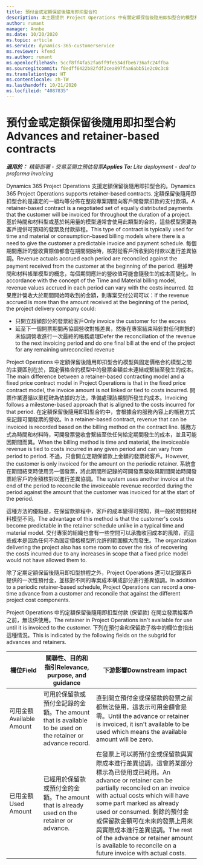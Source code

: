 ```yaml
---
title: 預付金或定額保留後隨用即扣型合約
description: 本主題提供 Project Operations 中有關定額保留後隨用即扣型合約模型和預付金的資訊。
author: rumant
manager: Annbe
ms.date: 10/20/2020
ms.topic: article
ms.service: dynamics-365-customerservice
ms.reviewer: kfend
ms.author: rumant
ms.openlocfilehash: 5ccf8ff4fa52fa6ff9fe534dfbe6736afc24ffba
ms.sourcegitcommit: f8edff6422b82fdf2cea897faa6abb51e2c0c3c8
ms.translationtype: HT
ms.contentlocale: zh-TW
ms.lasthandoff: 10/21/2020
ms.locfileid: "4087835"
---
```

# <a name="advances-and-retainer-based-contracts"></a><span data-ttu-id="f7f01-103">預付金或定額保留後隨用即扣型合約</span><span class="sxs-lookup"><span data-stu-id="f7f01-103">Advances and retainer-based contracts</span></span> 


<span data-ttu-id="f7f01-104">_**適用於：** 精簡部署 - 交易至開立預估發票_</span><span class="sxs-lookup"><span data-stu-id="f7f01-104">_**Applies To:** Lite deployment - deal to proforma invoicing_</span></span>

<span data-ttu-id="f7f01-105">Dynamics 365 Project Operations 支援定額保留後隨用即扣型合約。</span><span class="sxs-lookup"><span data-stu-id="f7f01-105">Dynamics 365 Project Operations supports retainer-based contracts.</span></span> <span data-ttu-id="f7f01-106">定額保留後隨用即扣型合約是議定的一組均等分佈在整段專案期間向客戶開發票扣款的支付款項。</span><span class="sxs-lookup"><span data-stu-id="f7f01-106">A retainer-based contract is a negotiated set of equally distributed payments that the customer will be invoiced for throughout the duration of a project.</span></span> <span data-ttu-id="f7f01-107">基於時間和材料型或基於耗用量的模型通常會使用此類型的合約，這些模型需要為客戶提供可預知的發票及付款排程。</span><span class="sxs-lookup"><span data-stu-id="f7f01-107">This type of contract is typically used for time and material or consumption-based billing models where there is a need to give the customer a predictable invoice and payment schedule.</span></span> <span data-ttu-id="f7f01-108">每個期間應計的營收實際值都會在期間開始時，核對從客戶所收到的付款以進行差異協調。</span><span class="sxs-lookup"><span data-stu-id="f7f01-108">Revenue actuals accrued each period are reconciled against the payment received from the customer at the beginning of the period.</span></span> <span data-ttu-id="f7f01-109">根據時間和材料帳單模型的概念，每個期間應計的營收值可能會隨發生的成本而變化。</span><span class="sxs-lookup"><span data-stu-id="f7f01-109">In accordance with the concept of the Time and Material billing model, revenue values accrued in each period can vary with the costs incurred.</span></span> <span data-ttu-id="f7f01-110">如果應計營收大於期間開始時收到的金額，則專案交付公司可以：</span><span class="sxs-lookup"><span data-stu-id="f7f01-110">If the revenue accrued is more than the amount received at the beginning of the period, the project delivery company could:</span></span>

- <span data-ttu-id="f7f01-111">只開立超額部分的發票給客戶</span><span class="sxs-lookup"><span data-stu-id="f7f01-111">Only invoice the customer for the excess</span></span> 
- <span data-ttu-id="f7f01-112">延至下一個開票期間再協調營收對帳差異，然後在專案結束時針對任何剩餘的未協調營收進行一次最終的帳務處理</span><span class="sxs-lookup"><span data-stu-id="f7f01-112">Defer the reconciliation of the revenue to the next invoicing period and do one final bill at the end of the project for any remaining unreconciled revenue</span></span>

<span data-ttu-id="f7f01-113">Project Operations 中定額保留後隨用即扣型合約模型與固定價格合約模型之間的主要區別在於，固定價格合約模型中的發票金額並未連結或繫結至發生的成本。</span><span class="sxs-lookup"><span data-stu-id="f7f01-113">The main difference between a retainer-based contracting model and a fixed price contract model in Project Operations is that in the fixed price contract model, the invoice amount is not linked or tied to costs incurred.</span></span> <span data-ttu-id="f7f01-114">開票作業遵循以里程碑為依據的方法，準備處理該期間所發生的成本。</span><span class="sxs-lookup"><span data-stu-id="f7f01-114">Invoicing follows a milestone-based approach that is aligned to the costs incurred for that period.</span></span> <span data-ttu-id="f7f01-115">在定額保留後隨用即扣型合約中，會根據合約服務內容上的帳務方式來記錄可開發票的營收。</span><span class="sxs-lookup"><span data-stu-id="f7f01-115">In a retainer-based contract, revenue that can be invoiced is recorded based on the billing method on the contract line.</span></span> <span data-ttu-id="f7f01-116">帳務方式為時間和材料時，可開發票營收會繫結至依任何給定期間發生的成本，並且可能因期間而異。</span><span class="sxs-lookup"><span data-stu-id="f7f01-116">When the billing method is time and material, the invoiceable revenue is tied to costs incurred in any given period and can vary from period to period.</span></span> <span data-ttu-id="f7f01-117">不過，只會開立定期保留款上金額的發票給客戶。</span><span class="sxs-lookup"><span data-stu-id="f7f01-117">However, the customer is only invoiced for the amount on the periodic retainer.</span></span> <span data-ttu-id="f7f01-118">系統會在期間結束時使用另一個發票，將此期間所記錄的可開發票營收與期間開始時開發票給客戶的金額核對以進行差異協調。</span><span class="sxs-lookup"><span data-stu-id="f7f01-118">The system uses another invoice at the end of the period to reconcile the invoiceable revenue recorded during the period against the amount that the customer was invoiced for at the start of the period.</span></span>

<span data-ttu-id="f7f01-119">這種方法的優點是，在保留款排程中，客戶的成本變得可預知，與一般的時間和材料模型不同。</span><span class="sxs-lookup"><span data-stu-id="f7f01-119">The advantage of this method is that the customer's costs become predictable in the retainer schedule unlike in a typical time and material model.</span></span> <span data-ttu-id="f7f01-120">交付專案的組織也會有一些空間可以承擔收回成本的風險，而這些成本是因為任何不為固定價格模型所允許的範圍擴大而發生。</span><span class="sxs-lookup"><span data-stu-id="f7f01-120">The organization delivering the project also has some room to cover the risk of recovering the costs incurred due to any increases in scope that a fixed price model would not have allowed them to.</span></span>

<span data-ttu-id="f7f01-121">除了定期定額保留後隨用即扣型排程之外，Project Operations 還可以記錄客戶提供的一次性預付金，並核對不同的專案成本構成部分進行差異協調。</span><span class="sxs-lookup"><span data-stu-id="f7f01-121">In addition to a periodic retainer-based schedule, Project Operations can record a one-time advance from a customer and reconcile that against the different project cost components.</span></span>

<span data-ttu-id="f7f01-122">Project Operations 中的定額保留後隨用即扣型付款 (保留款) 在開立發票給客戶之前，無法供使用。</span><span class="sxs-lookup"><span data-stu-id="f7f01-122">The retainer in Project Operations isn't available for use until it is invoiced to the customer.</span></span> <span data-ttu-id="f7f01-123">下列在預付金和保留款子格中的欄位會指出這種情況。</span><span class="sxs-lookup"><span data-stu-id="f7f01-123">This is indicated by the following fields on the subgrid for advances and retainers.</span></span>

| <span data-ttu-id="f7f01-124">欄位</span><span class="sxs-lookup"><span data-stu-id="f7f01-124">Field</span></span> | <span data-ttu-id="f7f01-125">關聯性、目的和指引</span><span class="sxs-lookup"><span data-stu-id="f7f01-125">Relevance, purpose, and guidance</span></span> | <span data-ttu-id="f7f01-126">下游影響</span><span class="sxs-lookup"><span data-stu-id="f7f01-126">Downstream impact</span></span> |
| --- | --- | --- |
| <span data-ttu-id="f7f01-127">可用金額</span><span class="sxs-lookup"><span data-stu-id="f7f01-127">Available Amount</span></span> | <span data-ttu-id="f7f01-128">可用於保留款或預付金記錄的金額。</span><span class="sxs-lookup"><span data-stu-id="f7f01-128">The amount that is available to be used on the retainer or advance record.</span></span> | <span data-ttu-id="f7f01-129">直到開立預付金或保留款的發票之前都無法使用，這表示可用金額會是零。</span><span class="sxs-lookup"><span data-stu-id="f7f01-129">Until the advance or retainer is invoiced, it isn't available to be used which means the available amount will be zero.</span></span> |
| <span data-ttu-id="f7f01-130">已用金額</span><span class="sxs-lookup"><span data-stu-id="f7f01-130">Used Amount</span></span> | <span data-ttu-id="f7f01-131">已經用於保留款或預付金的金額。</span><span class="sxs-lookup"><span data-stu-id="f7f01-131">The amount that is already used on the retainer or advance.</span></span> | <span data-ttu-id="f7f01-132">在發票上可以將預付金或保留款與實際成本進行差異協調，這會將某部分標示為已使用或已耗用。</span><span class="sxs-lookup"><span data-stu-id="f7f01-132">An advance or retainer can be partially reconciled on an invoice with actual costs which will have some part marked as already used or consumed.</span></span> <span data-ttu-id="f7f01-133">剩餘的預付金或保留款金額可在未來的發票上用來與實際成本進行差異協調。</span><span class="sxs-lookup"><span data-stu-id="f7f01-133">The rest of the advance or retainer amount is available to reconcile on a future invoice with actual costs.</span></span> |
